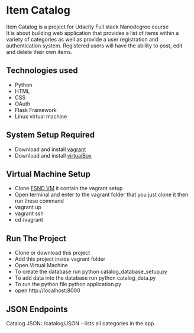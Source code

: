 # Item Catalog
Item Catalog is a project for Udacity Full stack Nanodegree course  
It is about building  web application that provides a list of items within a variety of categories as well as provide a user registration and authentication system. Registered users will have the ability to post, edit and delete their own items.

## Technologies used
* Python
* HTML
* CSS
* OAuth
* Flask Framework
* Linux virtual machine

## System Setup Required
* Download and install [vagrant](https://www.vagrantup.com/)
* Download and install [virtualBox](https://www.virtualbox.org/)

## Virtual Machine Setup
* Clone [FSND VM](https://github.com/udacity/fullstack-nanodegree-vm) it contain the vagrant setup
* Open terminal and enter to the vagrant folder that you just clone it then run these command
 * vagrant up
 * vagrant ssh
 * cd /vagrant

## Run The Project
* Clone or download this project
* Add this project inside vagrant folder
* Open Virtual Machine
* To create the database run python catalog_database_setup.py
* To add data into the database run python catalog_data.py
* To run the python file python application.py
* open http://localhost:8000

## JSON Endpoints
Catalog JSON: /catalog/JSON - lists all categories in the app.
